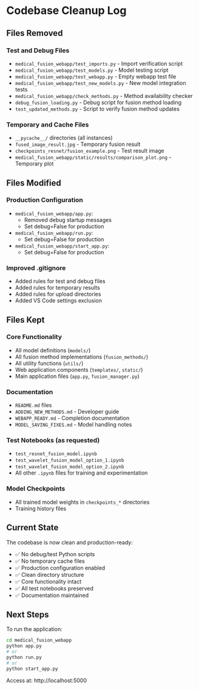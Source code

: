 # Codebase Cleanup Log

## Files Removed

### Test and Debug Files
- `medical_fusion_webapp/test_imports.py` - Import verification script
- `medical_fusion_webapp/test_models.py` - Model testing script
- `medical_fusion_webapp/test_webapp.py` - Empty webapp test file
- `medical_fusion_webapp/test_new_models.py` - New model integration tests
- `medical_fusion_webapp/check_methods.py` - Method availability checker
- `debug_fusion_loading.py` - Debug script for fusion method loading
- `test_updated_methods.py` - Script to verify fusion method updates

### Temporary and Cache Files
- `__pycache__/` directories (all instances)
- `fused_image_result.jpg` - Temporary fusion result
- `checkpoints_resnet/fusion_example.png` - Test result image
- `medical_fusion_webapp/static/results/comparison_plot.png` - Temporary plot

## Files Modified

### Production Configuration
- `medical_fusion_webapp/app.py`:
  - Removed debug startup messages
  - Set debug=False for production
- `medical_fusion_webapp/run.py`:
  - Set debug=False for production
- `medical_fusion_webapp/start_app.py`:
  - Set debug=False for production

### Improved .gitignore
- Added rules for test and debug files
- Added rules for temporary results
- Added rules for upload directories
- Added VS Code settings exclusion

## Files Kept

### Core Functionality
- All model definitions (`models/`)
- All fusion method implementations (`fusion_methods/`)
- All utility functions (`utils/`)
- Web application components (`templates/`, `static/`)
- Main application files (`app.py`, `fusion_manager.py`)

### Documentation
- `README.md` files
- `ADDING_NEW_METHODS.md` - Developer guide
- `WEBAPP_READY.md` - Completion documentation
- `MODEL_SAVING_FIXES.md` - Model handling notes

### Test Notebooks (as requested)
- `test_resnet_fusion_model.ipynb`
- `test_wavelet_fusion_model_option_1.ipynb`
- `test_wavelet_fusion_model_option_2.ipynb`
- All other `.ipynb` files for training and experimentation

### Model Checkpoints
- All trained model weights in `checkpoints_*` directories
- Training history files

## Current State

The codebase is now clean and production-ready:
- ✅ No debug/test Python scripts
- ✅ No temporary cache files
- ✅ Production configuration enabled
- ✅ Clean directory structure
- ✅ Core functionality intact
- ✅ All test notebooks preserved
- ✅ Documentation maintained

## Next Steps

To run the application:
```bash
cd medical_fusion_webapp
python app.py
# or
python run.py
# or
python start_app.py
```

Access at: http://localhost:5000
